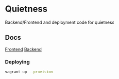 # Quietness

Backend/Frontend and deployment code for quietness


## Docs

[Frontend](frontend/README.md)
[Backend](backend/README.md)


### Deploying


```bash
vagrant up --provision
```
